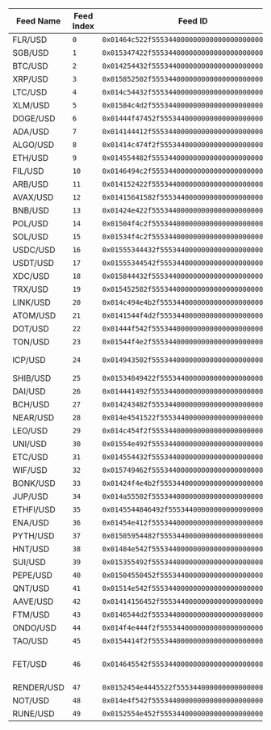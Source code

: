| **Feed Name** | **Feed Index** | **Feed ID**                                    | **Base Asset**                        | **Decimals** | **Category** |
| ------------- | -------------- | ---------------------------------------------- | ------------------------------------- | ------------ | ------------ |
| FLR/USD       | `0`            | `0x01464c522f55534400000000000000000000000000` | Flare                                 | 7            | Crypto       |
| SGB/USD       | `1`            | `0x015347422f55534400000000000000000000000000` | Songbird                              | 8            | Crypto       |
| BTC/USD       | `2`            | `0x014254432f55534400000000000000000000000000` | Bitcoin                               | 2            | Crypto       |
| XRP/USD       | `3`            | `0x015852502f55534400000000000000000000000000` | XRP                                   | 6            | Crypto       |
| LTC/USD       | `4`            | `0x014c54432f55534400000000000000000000000000` | Litecoin                              | 5            | Crypto       |
| XLM/USD       | `5`            | `0x01584c4d2f55534400000000000000000000000000` | Stellar                               | 6            | Crypto       |
| DOGE/USD      | `6`            | `0x01444f47452f555344000000000000000000000000` | Dogecoin                              | 6            | Crypto       |
| ADA/USD       | `7`            | `0x014144412f55534400000000000000000000000000` | Cardano                               | 6            | Crypto       |
| ALGO/USD      | `8`            | `0x01414c474f2f555344000000000000000000000000` | Algorand                              | 6            | Crypto       |
| ETH/USD       | `9`            | `0x014554482f55534400000000000000000000000000` | Ethereum                              | 3            | Crypto       |
| FIL/USD       | `10`           | `0x0146494c2f55534400000000000000000000000000` | Filecoin                              | 5            | Crypto       |
| ARB/USD       | `11`           | `0x014152422f55534400000000000000000000000000` | Arbitrum                              | 6            | Crypto       |
| AVAX/USD      | `12`           | `0x01415641582f555344000000000000000000000000` | Avalanche                             | 5            | Crypto       |
| BNB/USD       | `13`           | `0x01424e422f55534400000000000000000000000000` | BNB                                   | 4            | Crypto       |
| POL/USD       | `14`           | `0x01504f4c2f55534400000000000000000000000000` | POL (ex-MATIC)                        | 6            | Crypto       |
| SOL/USD       | `15`           | `0x01534f4c2f55534400000000000000000000000000` | Solana                                | 4            | Crypto       |
| USDC/USD      | `16`           | `0x01555344432f555344000000000000000000000000` | USDC                                  | 5            | Crypto       |
| USDT/USD      | `17`           | `0x01555344542f555344000000000000000000000000` | Tether                                | 5            | Crypto       |
| XDC/USD       | `18`           | `0x015844432f55534400000000000000000000000000` | XDC Network                           | 7            | Crypto       |
| TRX/USD       | `19`           | `0x015452582f55534400000000000000000000000000` | TRON                                  | 6            | Crypto       |
| LINK/USD      | `20`           | `0x014c494e4b2f555344000000000000000000000000` | Chainlink                             | 5            | Crypto       |
| ATOM/USD      | `21`           | `0x0141544f4d2f555344000000000000000000000000` | Cosmos Hub                            | 5            | Crypto       |
| DOT/USD       | `22`           | `0x01444f542f55534400000000000000000000000000` | Polkadot                              | 5            | Crypto       |
| TON/USD       | `23`           | `0x01544f4e2f55534400000000000000000000000000` | Toncoin                               | 5            | Crypto       |
| ICP/USD       | `24`           | `0x014943502f55534400000000000000000000000000` | Internet Computer                     | 5            | Crypto       |
| SHIB/USD      | `25`           | `0x01534849422f555344000000000000000000000000` | Shiba Inu                             | 10           | Crypto       |
| DAI/USD       | `26`           | `0x014441492f55534400000000000000000000000000` | Dai                                   | 5            | Crypto       |
| BCH/USD       | `27`           | `0x014243482f55534400000000000000000000000000` | Bitcoin Cash                          | 4            | Crypto       |
| NEAR/USD      | `28`           | `0x014e4541522f555344000000000000000000000000` | NEAR Protocol                         | 5            | Crypto       |
| LEO/USD       | `29`           | `0x014c454f2f55534400000000000000000000000000` | LEO Token                             | 5            | Crypto       |
| UNI/USD       | `30`           | `0x01554e492f55534400000000000000000000000000` | Uniswap                               | 5            | Crypto       |
| ETC/USD       | `31`           | `0x014554432f55534400000000000000000000000000` | Ethereum Classic                      | 5            | Crypto       |
| WIF/USD       | `32`           | `0x015749462f55534400000000000000000000000000` | dogwifhat                             | 5            | Crypto       |
| BONK/USD      | `33`           | `0x01424f4e4b2f555344000000000000000000000000` | Bonk                                  | 10           | Crypto       |
| JUP/USD       | `34`           | `0x014a55502f55534400000000000000000000000000` | Jupiter                               | 5            | Crypto       |
| ETHFI/USD     | `35`           | `0x0145544846492f5553440000000000000000000000` | Ether.fi                              | 5            | Crypto       |
| ENA/USD       | `36`           | `0x01454e412f55534400000000000000000000000000` | Ethena                                | 6            | Crypto       |
| PYTH/USD      | `37`           | `0x01505954482f555344000000000000000000000000` | Pyth Network                          | 6            | Crypto       |
| HNT/USD       | `38`           | `0x01484e542f55534400000000000000000000000000` | Helium                                | 5            | Crypto       |
| SUI/USD       | `39`           | `0x015355492f55534400000000000000000000000000` | Sui                                   | 5            | Crypto       |
| PEPE/USD      | `40`           | `0x01504550452f555344000000000000000000000000` | Pepe                                  | 10           | Crypto       |
| QNT/USD       | `41`           | `0x01514e542f55534400000000000000000000000000` | Quant                                 | 5            | Crypto       |
| AAVE/USD      | `42`           | `0x01414156452f555344000000000000000000000000` | Aave                                  | 4            | Crypto       |
| FTM/USD       | `43`           | `0x0146544d2f55534400000000000000000000000000` | Fantom                                | 5            | Crypto       |
| ONDO/USD      | `44`           | `0x014f4e444f2f555344000000000000000000000000` | Ondo                                  | 5            | Crypto       |
| TAO/USD       | `45`           | `0x0154414f2f55534400000000000000000000000000` | Bittensor                             | 4            | Crypto       |
| FET/USD       | `46`           | `0x014645542f55534400000000000000000000000000` | Artificial Superintelligence Alliance | 5            | Crypto       |
| RENDER/USD    | `47`           | `0x0152454e4445522f55534400000000000000000000` | Render                                | 5            | Crypto       |
| NOT/USD       | `48`           | `0x014e4f542f55534400000000000000000000000000` | Notcoin                               | 7            | Crypto       |
| RUNE/USD      | `49`           | `0x0152554e452f555344000000000000000000000000` | THORChain                             | 5            | Crypto       |
